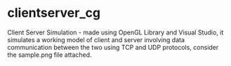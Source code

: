 # clientserver_cg
Client Server Simulation - made using OpenGL Library and Visual Studio, it simulates a working model of client and server
involving data communication between the two using TCP and UDP protocols, consider the sample.png file attached.
